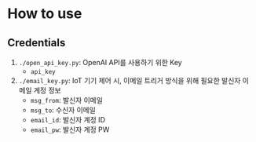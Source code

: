 # How to use

## Credentials
1. `./open_api_key.py`: OpenAI API를 사용하기 위한 Key
    - `api_key`
2. `./email_key.py`: IoT 기기 제어 시, 이메일 트리거 방식을 위해 필요한 발신자 이메일 계정 정보
    - `msg_from`: 발신자 이메일
    - `msg_to`: 수신자 이메일
    - `email_id`: 발신자 계정 ID
    - `email_pw`: 발신자 계정 PW